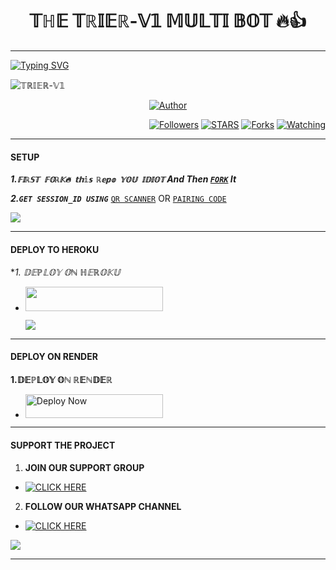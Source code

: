 <h1 align="center"> 𝕋ℍ𝔼 𝕋ℝ𝕀𝔼ℝ-𝕍𝟙 𝕄𝕌𝕃𝕋𝕀 𝔹𝕆𝕋 🔥👍</h1>
<p align="center">  
  
***
  
<a href="https://git.io/typing-svg"><img src="https://readme-typing-svg.demolab.com?font=purple+Ops+One&size=50&pause=1000&color=1BAFBAFF&center=true&width=910&height=100&lines=𝕋ℍ𝔸ℕ𝕜𝕊 𝔽𝕆ℝ 𝕊𝕀ℕℂ𝔼ℝ𝔼𝕃𝕐 ℂℍ𝕆𝕊𝕀ℕ𝔾 𝕋ℝ𝕀𝔼ℝ-𝕍𝟙 +𝕋ℝ𝕀𝔼ℝ-𝕍𝟙;𝕄𝕌𝕃𝕋𝕀+𝔻𝔼𝕍𝕀ℂ𝔼+𝕎ℍ𝔸𝕋𝕊𝔸ℙℙ+𝔹𝕆𝕋;ℂℝ𝔼𝔸𝕋𝔼𝔻+𝔹𝕐+𝕄ℝ TRIER;RELEASED+01/09/2024" alt="Typing SVG" /></a>
  </p>
    <img alt="𝕋ℝ𝕀𝔼ℝ-𝕍𝟙" width="𝟙𝟘𝟘0" height="𝟜𝟝𝟘" src="https://telegra.ph/file/2a4582d5414d35ed1763f.jpg">
<p align="center">
<p align="center">
<a href="https://github.com/𝕞𝕣𝕥𝕣𝕚𝕖𝕣/𝕋ℝ𝕀𝔼ℝ-𝕍𝟙"><img title="Author" src="https://img.shields.io/badge/𝕋ℝ𝕀𝔼ℝ-𝕍𝟙-𝔾ℝ𝔼𝔼ℕ?style=for-the-badge&logo=github"></a>
<p/>
<p align="right">
<a href="https://github.com/Mrtrier?tab=followers"><img title="Followers" src="https://img.shields.io/github/followers/franceking1?label=Followers&style=social"></a>
<a href="https://github.com/Mrtrier/stargazers/"><img title="STARS" src="https://img.shields.io/github/stars/franceking1/Flash-Md?&style=social"></a>
<a href="https://github.com/Mrtrier/𝕋ℝ𝕀𝔼ℝ-𝕍𝟙/network/members"><img title="Forks" src="https://img.shields.io/github/forks/franceking1/Flash-Md?style=social"></a>
<a href="https://github.com/Mrtrier/watchers"><img title="Watching" src="https://img.shields.io/github/watchers/franceking1/Flash-Md?label=Watching&style=social"></a>
  
***

#### SETUP 

***1.`𝔽𝕀ℝ𝕊𝕋 𝔽𝕆ℝ𝕂🔥 𝕥𝕙𝕚𝕤 ℝ𝕖𝕡𝕠 𝕐𝕆𝕌 𝕀𝔻𝕀𝕆𝕋` And Then [`FORK`](https://github.com/Mrtrier-𝕍𝟙/fork) It***

***2.`GET SESSION_ID USING`***
[`QR SCANNER`](https://the-𝕋ℝ𝕀𝔼ℝ-𝕍𝟙-scanner.onrender.com) OR [`PAIRING CODE`](https://𝕄ℝ𝕋ℝ𝕀𝔼ℝ.vercel.app)
 
<a><img src='https://i.imgur.com/LyHic3i.gif'/></a>

***

#### DEPLOY TO HEROKU 
**1. 𝔻𝔼ℙ𝕃𝕆𝕐 𝕆ℕ ℍ𝔼ℝ𝕆𝕂𝕌*
  - <a align="center"><a href="https://france-king.vercel.app"> <img src="https://img.shields.io/badge/DEPLOY%20NOW-blue?style=for-the-badge&logo=heroku" width="220" height="38.45"/></a></p>
<a><img src='https://i.imgur.com/LyHic3i.gif'/></a>


***

#### DEPLOY ON RENDER 
**1.𝔻𝔼ℙ𝕃𝕆𝕐 𝕆ℕ ℝ𝔼ℕ𝔻𝔼ℝ**
- <a href="https://render.com"><img title="Deploy Now" src="https://img.shields.io/badge/DEPLOY NOW-h?color=red&style=for-the-badge&logo=msi" width="220" height="38.45"/></a></p>





***

#### SUPPORT THE PROJECT 
1. **JOIN OUR SUPPORT GROUP**
- <a href="https://chat.whatsapp.com/BaN6rrOtLnUASUQ9rwZcnl" target="_blank">
    <img alt="CLICK HERE" src="https://img.shields.io/badge/ JOIN NOW 🚀 -25D366?style=for-the-badge&logo=whatsapp&logoColor=white" />
  </a>
  
2. **FOLLOW OUR WHATSAPP CHANNEL**

- <a href="https://whatsapp.com/channel/0029Van22Ns9RZAeu2evy33u" target="_blank">
    <img alt="CLICK HERE " src="https://img.shields.io/badge/ FOLLOW NOW  -25D366?style=for-the-badge&logo=whatsapp&logoColor=white" />
  </a>
<a><img src='https://i.imgur.com/LyHic3i.gif'/></a>

***



